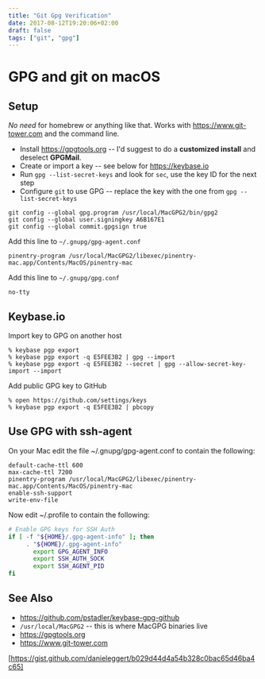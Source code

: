 ```yaml
---
title: "Git Gpg Verification"
date: 2017-08-12T19:20:06+02:00
draft: false
tags: ["git", "gpg"]
---
```


# GPG and git on macOS

## Setup

*No need* for homebrew or anything like that. Works with https://www.git-tower.com and the command line.

- Install https://gpgtools.org -- I'd suggest to do a **customized install** and deselect **GPGMail**.
- Create or import a key -- see below for https://keybase.io
- Run `gpg --list-secret-keys` and look for `sec`, use the key ID for the next step
- Configure `git` to use GPG -- replace the key with the one from `gpg --list-secret-keys`

```
git config --global gpg.program /usr/local/MacGPG2/bin/gpg2
git config --global user.signingkey A6B167E1 
git config --global commit.gpgsign true 
```
Add this line to `~/.gnupg/gpg-agent.conf`
```
pinentry-program /usr/local/MacGPG2/libexec/pinentry-mac.app/Contents/MacOS/pinentry-mac
```
Add this line to `~/.gnupg/gpg.conf`
```
no-tty
```

## Keybase.io

Import key to GPG on another host

```
% keybase pgp export
% keybase pgp export -q E5FEE3B2 | gpg --import
% keybase pgp export -q E5FEE3B2 --secret | gpg --allow-secret-key-import --import
```

Add public GPG key to GitHub

```
% open https://github.com/settings/keys
% keybase pgp export -q E5FEE3B2 | pbcopy
```

## Use GPG with ssh-agent

On your Mac edit the file ~/.gnupg/gpg-agent.conf to contain the following:

```
default-cache-ttl 600
max-cache-ttl 7200
pinentry-program /usr/local/MacGPG2/libexec/pinentry-mac.app/Contents/MacOS/pinentry-mac
enable-ssh-support
write-env-file
```

Now edit ~/.profile to contain the following:

```bash
# Enable GPG keys for SSH Auth
if [ -f "${HOME}/.gpg-agent-info" ]; then
     . "${HOME}/.gpg-agent-info"
       export GPG_AGENT_INFO
       export SSH_AUTH_SOCK
       export SSH_AGENT_PID
fi
```

## See Also

 * https://github.com/pstadler/keybase-gpg-github
 * `/usr/local/MacGPG2` -- this is where MacGPG binaries live
 * https://gpgtools.org
 * https://www.git-tower.com



[https://gist.github.com/danieleggert/b029d44d4a54b328c0bac65d46ba4c65]
